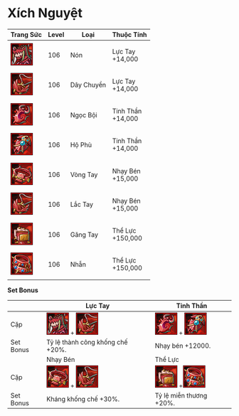 # Xích Nguyệt

| Trang Sức                                     | Level | Loại       | Thuộc Tính                  |
| --------------------------------------------- | ----- | ---------- | --------------------------- |
| ![](<../../.gitbook/assets/image (978).png>)  | 106   | Nón        | <p>Lực Tay<br>+14,000</p>   |
| ![](<../../.gitbook/assets/image (1045).png>) | 106   | Dây Chuyền | <p>Lực Tay<br>+14,000</p>   |
| ![](<../../.gitbook/assets/image (1057).png>) | 106   | Ngọc Bội   | <p>Tinh Thần<br>+14,000</p> |
| ![](<../../.gitbook/assets/image (1024).png>) | 106   | Hộ Phù     | <p>Tinh Thần<br>+14,000</p> |
| ![](<../../.gitbook/assets/image (997).png>)  | 106   | Vòng Tay   | <p>Nhạy Bén<br>+15,000</p>  |
| ![](<../../.gitbook/assets/image (960).png>)  | 106   | Lắc Tay    | <p>Nhạy Bén<br>+15,000</p>  |
| ![](<../../.gitbook/assets/image (537).png>)  | 106   | Găng Tay   | <p>Thể Lực<br>+150,000</p>  |
| ![](<../../.gitbook/assets/image (1013).png>) | 106   | Nhẫn       | <p>Thể Lực<br>+150,000</p>  |

&#x20;

**Set Bonus**

|           | Lực Tay                                                                                      | Tinh Thần                                                                                     |
| --------- | -------------------------------------------------------------------------------------------- | --------------------------------------------------------------------------------------------- |
| Cặp       | ![](<../../.gitbook/assets/image (978).png>) + ![](<../../.gitbook/assets/image (1045).png>) | ![](<../../.gitbook/assets/image (1057).png>) + ![](<../../.gitbook/assets/image (1024).png>) |
| Set Bonus | Tỷ lệ thành công khống chế +20%.                                                             | Nhạy bén +12000.                                                                              |
|           | Nhạy Bén                                                                                     | Thể Lực                                                                                       |
| Cặp       | ![](<../../.gitbook/assets/image (997).png>) + ![](<../../.gitbook/assets/image (960).png>)  | ![](<../../.gitbook/assets/image (537).png>) +![](<../../.gitbook/assets/image (1013).png>)   |
| Set Bonus | Kháng khống chế +30%.                                                                        | Tỷ lệ miễn thương +20%.                                                                       |
